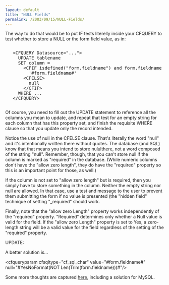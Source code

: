 ```yaml
---
layout: default
title: "NULL Fields"
permalink: /2003/09/15/NULL-Fields/
---
```


<p>The way to do that would be to put IF tests literelly inside your CFQUERY to test whether to store a NULL or the form field value, as in:<br/>
</p><ul><pre><cfquery datasource="..."></cfquery><pre>&lt;CFQUERY Datasource=&quot;...&quot;&gt;<br/>&nbsp;&nbsp;UPDATE tablename<br/>&nbsp;&nbsp;SET column =<br/>&nbsp;&nbsp;&nbsp;&nbsp;&lt;CFIF isdefined(&quot;form.fieldname&quot;) and form.fieldname is not &quot;&quot;&gt;<br/>&nbsp;&nbsp;&nbsp;&nbsp;&nbsp;&nbsp;'#form.fieldname#'<br/>&nbsp;&nbsp;&nbsp;&nbsp;&lt;CFELSE&gt;<br/>&nbsp;&nbsp;&nbsp;&nbsp;&nbsp;&nbsp;null<br/>&nbsp;&nbsp;&nbsp;&nbsp;&lt;/CFIF&gt;<br/>&nbsp;&nbsp;WHERE ... <br/>&lt;/CFQUERY&gt;  </pre></pre></ul>
<p>Of course, you need to fill out the UPDATE statement to reference all the columns you mean to update, and repeat that test for an empty string for each column that has this property set, and finish the requisite WHERE clause so that you update only the record intended. </p>
<p>Notice the use of null in the CFELSE clause. That's literally the word &quot;null&quot; and it's intentionally written there without quotes. The database (and SQL) know that that means you intend to store nululthere, not a word composed of the string &quot;null&quot;. Remember, though, that you can't store null if the column is marked as &quot;required&quot; in the database. (While numeric columns don't have the &quot;allow zero length&quot;, they do have the &quot;required&quot; property so this is an important point for those, as well.)</p>
<p>If the column is not set to &quot;allow zero length&quot; but is required, then you simply have to store something in the column. Neither the empty string nor null are allowed. In that case, use a test and message to the user to prevent them submitting the form if no value is presented (the &quot;hidden field&quot; technique of setting &quot;_required&quot; should work.</p>
<p>Finally, note that the &quot;allow zero Length&quot; property works independently of the &quot;required&quot; property. &quot;Required&quot; determines only whether a Null value is valid for the field. If the &quot;allow zero Length&quot; property is set to Yes, a zero-length string will be a valid value for the field regardless of the setting of the &quot;required&quot; property.<br/></p><p>UPDATE:<br/></p><p>A better solution is...<br/></p><p>&lt;cfqueryparam cfsqltype=&quot;cf_sql_char&quot; value=&quot;#form.fieldname#&quot; null=&quot;#YesNoFormat(NOT Len(Trim(form.fieldname)))#&quot;/&gt;</p>Some more thoughts are captured <a href="http://www.waterswing.com/blog/index.cfm?mode=entry&amp;entry=E923E84D-B512-36C2-3AF80E1A01A7B594" target="_blank">here</a>, including a solution for MySQL.<br type="_moz"/>